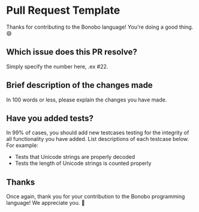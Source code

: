 # Pull Request Template
Thanks for contributing to the Bonobo language! You're doing a good thing. :smile:

## Which issue does this PR resolve?
Simply specify the number here, .ex #22.

## Brief description of the changes made
In 100 words or less, please explain the changes you have made.

## Have you added tests?
In 99% of cases, you should add new testcases testing for the integrity of all functionality you have added.
List descriptions of each testcase below. For example:
* Tests that Unicode strings are properly decoded
* Tests the length of Unicode strings is counted properly

## Thanks
Once again, thank you for your contribution to the Bonobo programming language!
We appreciate you. :tada:
